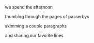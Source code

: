 we spend the afternoon

thumbing through the pages of passerbys

skimming a couple paragraphs

and sharing our favorite lines
